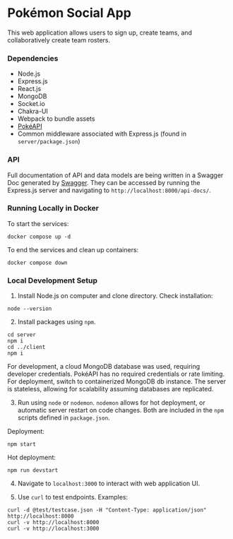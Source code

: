 # Pokémon Social App

This web application allows users to sign up, create teams, and collaboratively
create team rosters. 

### Dependencies

- Node.js
- Express.js
- React.js
- MongoDB
- Socket.io
- Chakra-UI
- Webpack to bundle assets
- [PokéAPI](https://pokeapi.co/)
- Common middleware associated with Express.js (found in `server/package.json`)


### API

Full documentation of API and data models are being written in a Swagger Doc generated by [Swagger](editor.swagger.io).
They can be accessed by running the Express.js server and navigating to `http://localhost:8000/api-docs/`.

### Running Locally in Docker

To start the services:

```
docker compose up -d
```

To end the services and clean up containers:

```
docker compose down
```

### Local Development Setup

1. Install Node.js on computer and clone directory. Check installation:

```
node --version
```

2. Install packages using `npm`. 

```
cd server
npm i 
cd ../client
npm i 
```

For development, a cloud MongoDB database was used, requiring developer credentials.
PokéAPI has no required credentials or rate limiting.
For deployment, switch to containerized MongoDB db instance. 
The server is stateless, allowing for scalability assuming
databases are replicated.

3. Run using `node` or `nodemon`. `nodemon` allows for hot deployment, or automatic server restart on code changes.
Both are included in the `npm` scripts defined in `package.json`.

Deployment:
```
npm start
```

Hot deployment:
```
npm run devstart
```

4. Navigate to `localhost:3000` to interact with web application UI.

5. Use `curl` to test endpoints. Examples:

```
curl -d @test/testcase.json -H "Content-Type: application/json" http://localhost:8000
curl -v http://localhost:8000
curl -v http://localhost:3000
```

